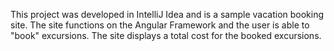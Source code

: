 This project was developed in IntelliJ Idea and is a sample vacation booking site.  The site functions on the Angular Framework
and the user is able to "book" excursions.  The site displays a total cost for the booked excursions. 

